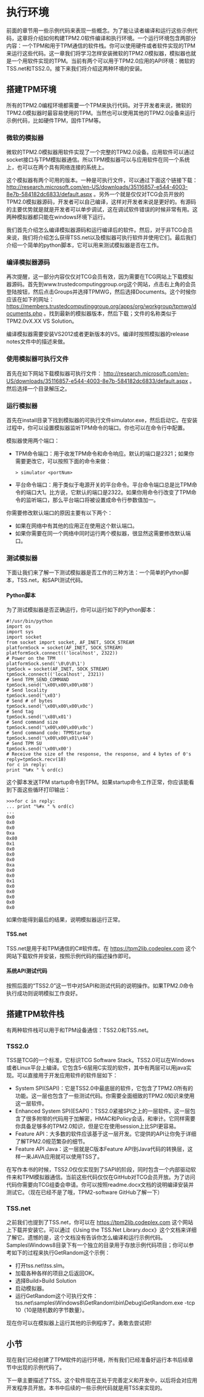 # 执行环境
前面的章节用一些示例代码来表现一些概念。为了能让读者编译和运行这些示例代码，这章将介绍如何构建TPM2.0软件编译和执行环境。一个运行环境包含两部分内容：一个TPM和用于TPM通信的软件栈。你可以使用硬件或者软件实现的TPM来运行这些代码。这一章我们将学习怎样安装微软的TPM2.0模拟器，模拟器也就是一个用软件实现的TPM。当前有两个可以用于TPM2.0应用的API环境：微软的TSS.net和TSS2.0。接下来我们将介绍这两种环境的安装。

## 搭建TPM环境
所有的TPM2.0编程环境都需要一个TPM来执行代码。对于开发者来说，微软的TPM2.0模拟器时最容易使用的TPM。当然也可以使用其他的TPM2.0设备来运行示例代码，比如硬件TPM，固件TPM等。

### 微软的模拟器
微软的TPM2.0模拟器用软件实现了一个完整的TPM2.0设备。应用软件可以通过socket接口与TPM模拟器通信。所以TPM模拟器可以与应用软件在同一个系统上，也可以在两个具有网络连接的系统上。

这个模拟器有两个可用的版本。一种是可执行文件，可以通过下面这个链接下载：http://research.microsoft.com/en-US/downloads/35116857-e544-4003-8e7b-584182dc6833/default.aspx 。另外一个就是仅仅对TCG会员开放的TPM2.0模拟器源码，开发者可以自己编译，这样对开发者来说是更好的。有源码的主要优势就是就是开发者可以单步调试，这在调试软件错误的时候非常有用。这两种模拟器都只能在windows环境下运行。

我们首先介绍怎么编译模拟器源码和运行编译后的软件。然后，对于非TCG会员来说，我们将介绍怎么获得TSS.net以及模拟器可执行软件并使用它们。最后我们介绍一个简单的python脚本，它可以用来测试模拟器是否在工作。

### 编译模拟器源码
再次提醒，这一部分内容仅仅对TCG会员有效，因为需要在TCG网站上下载模拟器源码。首先到www.trustedcomputinggroup.org这个网站，点击右上角的会员登陆按钮，然后点击Groups并选择TPMWG，然后选择Documents。这个时候你应该在如下的网址： https://members.trustedcomputinggroup.org/apps/org/workgroup/tpmwg/documents.php 。找到最新的模拟器版本，然后下载；文件的名称类似于TPM2.0vX.XX VS Solution。

编译模拟器需要安装VS2012或者更新版本的VS。编译时按照模拟器的release notes文件中的描述来做。

### 使用模拟器可执行文件
首先在如下网站下载模拟器可执行文件： http://research.microsoft.com/en-US/downloads/35116857-e544-4003-8e7b-584182dc6833/default.aspx 。然后选择一个目录解压之。

### 运行模拟器
首先在install目录下找到模拟器的可执行文件simulator.exe，然后启动它。在安装过程中，你可以设置模拟器监听TPM命令的端口。你也可以在命令行中配置。

模拟器使用两个端口：
* TPM命令端口：用于收发TPM命令和命令响应。默认的端口是2321；如果你需要更改它，可以按照下面的命令来做：
  ```
  > simulator <portNum>
  ```
* 平台命令端口：用于类似于电源开关的平台命令。平台命令端口总是比TPM命令的端口大1。比方说，它默认的端口是2322。如果你用命令行改变了TPM命令的监听端口，那么平台端口将被设置成命令行参数值加一。

你需要修改默认端口的原因主要有以下两个：
* 如果在网络中有其他的应用正在使用这个默认端口。
* 如果你需要在同一个网络中同时运行两个模拟器，很显然这需要修改默认端口。

### 测试模拟器
下面让我们来了解一下测试模拟器是否工作的三种方法：一个简单的Python脚本，TSS.net，和SAPI测试代码。

#### Python脚本
为了测试模拟器是否正确运行，你可以运行如下的Python脚本：
```
#!/usr/bin/python
import os
import sys
import socket
from socket import socket, AF_INET, SOCK_STREAM
platformSock = socket(AF_INET, SOCK_STREAM)
platformSock.connect(('localhost', 2322))
# Power on the TPM
platformSock.send('\0\0\0\1')
tpmSock = socket(AF_INET, SOCK_STREAM)
tpmSock.connect(('localhost', 2321))
# Send TPM_SEND_COMMAND
tpmSock.send('\x00\x00\x00\x08')
# Send locality
tpmSock.send('\x03')
# Send # of bytes
tpmSock.send('\x00\x00\x00\x0c')
# Send tag
tpmSock.send('\x80\x01')
# Send command size
tpmSock.send('\x00\x00\x00\x0c')
# Send command code: TPMStartup
tpmSock.send('\x00\x00\x01\x44')
# Send TPM SU
tpmSock.send('\x00\x00')
# Receive the size of the response, the response, and 4 bytes of 0's
reply=tpmSock.recv(18)
for c in reply:
print "%#x " % ord(c)
```
这个脚本发送TPM startup命令到TPM。如果startup命令工作正常，你应该能看到下面这些循环打印输出：
```
>>>for c in reply:
... print "%#x " % ord(c)
...
0x0
0x0
0x0
0xa
0x80
0x1
0x0
0x0
0x0
0xa
0x0
0x0
0x1
0x0
0x0
0x0
0x0
0x0
```
如果你能得到最后的结果，说明模拟器运行正常。

#### TSS.net
TSS.net是用于和TPM通信的C#软件库。在 https://tpm2lib.codeplex.com 这个网站下载软件并安装，按照示例代码的描述操作即可。

#### 系统API测试代码
按照后面的“TSS2.0”这一节中对SAPI和测试代码的说明操作。如果TPM2.0命令执行成功则说明模拟工作良好。

## 搭建TPM软件栈
有两种软件栈可以用于和TPM设备通信：TSS2.0和TSS.net。

### TSS2.0
TSS是TCG的一个标准，它标识TCG Software Stack。TSS2.0可以在Windows或者Linux平台上编译。它包含5-6层用C实现的软件，其中有两层可以用java实现。可以直接用于开发应用软件的软件层如下：
* System SPI(SAPI)：它是TSS2.0中最底层的软件，它包含了TPM2.0所有的功能。这一层也包含了一些测试代码。你需要全面细致的TPM2.0知识来使用这一层软件。
* Enhanced System SPI(ESAPI)：TSS2.0紧接SPI之上的一层软件。这一层包含了很多附带的代码用于加解密，HMAC和Policy会话，和审计。它同样需要你具备足够多的TPM2.0知识，但是它在使用session上比SPI更容易。
* Feature API：大多数的软件应该基于这一层开发。它提供的API让你免于详细了解TPM2.0规范繁杂的细节。
* Feature API Java：这一层就是C版本Feature API到Java代码的转换层，这样一来JAVA应用就可以使用TSS了。

在写作本书的时候，TSS2.0仅仅实现到了SAPI的阶段，同时包含一个内部驱动软件来和TPM模拟器通信。当前这些代码仅仅在GitHub对TCG会员开放。为了访问代码你需要向TCG组委会申请。你可以按照readme.docx文档的说明编译安装并测试它。（现在已经不是了哦，TPM2-software GitHub了解一下）

### TSS.net
之前我们也提到了TSS.net，你可以在 https://tpm2lib.codeplex.com 这个网站上下载并安装它。可以通过《Using the TSS.Net Library.docx》这个文档来详细了解它。遗憾的是，这个文档没有告诉你怎么编译和运行示例代码。Samples\Windows8目录下有一个独立的目录用于存放示例代码项目；你可以参考如下的过程来执行GetRandom这个示例：
* 打开tss.net\tss.slm。
* 加载各种各样的项目之后返回OK。
* 选择Build>Build Solution
* 启动模拟器。
* 运行GetRandom这个可执行文件：tss.net\samples\Windows8\GetRandom\bin\Debug\GetRandom.exe -tcp 10（10是随机数的字节数量）。

现在你可以在模拟器上运行其他的示例程序了。勇敢去尝试把!

## 小节
现在我们已经创建了TPM软件的运行环境，所有我们已经准备好运行本书后续章节中出现的示例代码了。

下一章主要描述了TSS。这个软件现在正处于完善定义和开发中，以后将会对应用开发程序员开放。本书中后续的一些示例代码就是用TSS来实现的。
